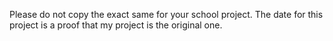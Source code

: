 Please do not copy the exact same for your school project. The date for this project is a proof that my project is the original one.
